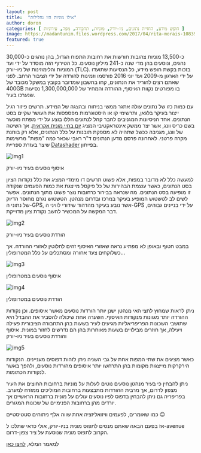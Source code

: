 ```yaml
---
layout: post
title:  "אילו מוניות היו גחלילות"
author: doron
categories: [ חופש מידע, החזיית נתונים, ניו-יורק, מוניות, תחבורה, מפה, עירוניות ]
image: https://madantunim.files.wordpress.com/2017/04/rita-morais-108397.jpg?w=960&h=1280&crop=1
featured: true
---
```

כ-13,500 מוניות צהובות חורשות את רחובות התפוח הגדול, בהן נוהגים כ-30,000 נהגים, ונוסעים בהן מדי שנה כ-241 מיליון נוסעים. כל הטירוף הזה מוסדר על ידי ועד המוניות והלימוזינות של ניו-יורק (TLC). בזכות בקשת חופש מידע, כל הנסיעות שתועדו על ידי הארגון מ-2009 ועד יוני 2016 פורסמו וזמינות להורדה על ידי הציבור הרחב. לפני שאתם רצים להוריד את הנתונים, קחו בחשבון שמדובר בקובץ במשקל מכובד של 400GB בו מפורטים נקוות האיסוף, ההורדה והמחיר של 1,300,000,000 נסיעות שנערכו בעיר.

עם כמות כזו של נתונים עולה אתגר ממשי בניתוח ובהצגה של המידע. תרשים פיזור רגיל ייצור בעיקר בלגאן, ותרשימי קו או היסטוגרמות מפספסות את העושר שקיים בסט הנתונים. אחד הניסיונות המגניבים לחבר קהל לנתונים הללו בוצע על ידי מפתח מוכשר בשם כריס וונג, אשר יצר ממשק אינטראקטיבי המציג [יום בחיי מונית אקראית](http://chriswhong.github.io/nyctaxi/). אך השיטה של וונג, מגניבה ככשל שתהיה לא מספקת תובנות על כלל הנתונים, אלא רק בוחנת מקרה פרטני. לאחרונה פרסם מדען הנתונים ד"ר ראבי שכאר כמה "מפות" מרשימות שיצר בעזרת ספריית [Datashader](https://github.com/holoviz/datashader) בפייתון.

![img1](https://madantunim.files.wordpress.com/2017/06/f2fba-16cmmexygxnan51il3m_puq.jpeg?w=700&h=583&zoom=2)

איסוף נוסעים בעיר ניו-יורק

למעשה כלל לא מדובר במפות, אלא פשוט תרשים דו מימדי המציג את כלל נקודות הציון בסט הנתונים, כאשר עוצמת הבהירות של כל פיקסל מייצגת את כמות הפעמים שנקודה זו מופיעה בסט הנתונים. מה שנראה בבירור כרחובות נוצר פשוט מתוך הנתונים. אפשר לשים לב לטשטוש המופיע בעיקר במרכז ובדרום מנהטן. הטשטוש נגרם מחוסר הדיוק של נתוני ה-GPS, אשר נובע בעיקר מהדהוד שידורי לוויני ה-GPS על ידי בניינים גבוהים, דבר המקשה על המכשיר לחשב נקודת ציון מדוייקת.

![img2](https://madantunim.files.wordpress.com/2017/06/bf1e5-1wrrz33pzkgeu8q50kxsf8q.jpeg?w=700&h=583&zoom=2)

הורדת נוסעים בעיר ניו-יורק

במבט חטוף ובאופן לא מפתיע נראה שאזורי האיסוף זהים לחלוטין לאזורי ההורדה. אך כשלוקחים צעד אחורה ומסתכלים על כלל המטרופולין…

![img3](https://madantunim.files.wordpress.com/2017/06/99a30-1px9uylmlj21kyaagijvxvq.jpeg?w=700&h=583&zoom=2)

איסוף נוסעים במטרופולין

![img4](https://madantunim.files.wordpress.com/2017/06/20a73-1bdem6cwtpgmbtdwe4v5gzg.jpeg?w=700&h=583&zoom=2)

הורדת נוסעים במטרופולין

ניתן לראות שמחוץ לחצי האי מנהטן ישנן יותר הורדות נוסעים מאשר איסופים. וכן נקודות ההורדה יותר מגוונות מנקודות האיסוף. השערה אחת שיכולה להסביר את ההבדל היא שתושבי השכונות הפריפריאליות מגיעים לעיר בשעות בהן התחבורה הציבורית פעילה ויעילה, אך חוזרים מבילויים בשעות מאוחרות בהן הם נדרשים לחזור במונית.
איסוף והורדת נוסעים בעיר ניו-יורק

![img5](https://madantunim.files.wordpress.com/2017/06/a2956-1dcmfce0jwqqsh3qwg_6vog.jpeg?w=700&h=583&zoom=2)


כאשר מציגים את שתי המפות אחת על גבי השניה ניתן לזהות דפוסים מעניינים. הנקודות הירקרקות מייצגות מקומות בהן התרחשו יותר איסופים מהורדות נוסעים, ולהפך באשר לנקודות הכתומות.

ניתן להבחין כי בעיר מנהטן נוסעים נוטים לעלות על מוניות ברחובות החוצים את העיר מצפון לדרום, אך מרבית ההורדות מתבצעות ברחובות המוליכים ממזרח למערב. בפריפריה גם ניתן להבחין בדפוס לפיו נוסעים עולים על מונית ברחובות הראשיים אך יורדים מהן ברחובות הפנימיים של שכונות המגורים.

כמו שאומרים, לפעמים וויזואליזציה אחת שווה אלף ניתוחים סטטיסטיים 😉

אז בפעם הבאה שאתם מנסים לתפוס מונית בניו-יורק, אולי כדאי שתלכו ל-avenue הקרוב לתפוס מונית שנוסעת על ציר צפון-דרום.

למאמר המלא, [לחצו כאן](https://r-shekhar.github.io/posts/nyc-taxi-trips-fireflies.html)

